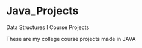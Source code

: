 # Java_Projects
Data Structures I Course Projects

These are my college course projects made in JAVA
